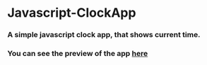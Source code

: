 # Javascript-ClockApp
### A simple javascript clock app, that shows current time.
### You can see the preview of the app [here](https://ahmedskulj00.github.io/Javascript-ClockApp/)
